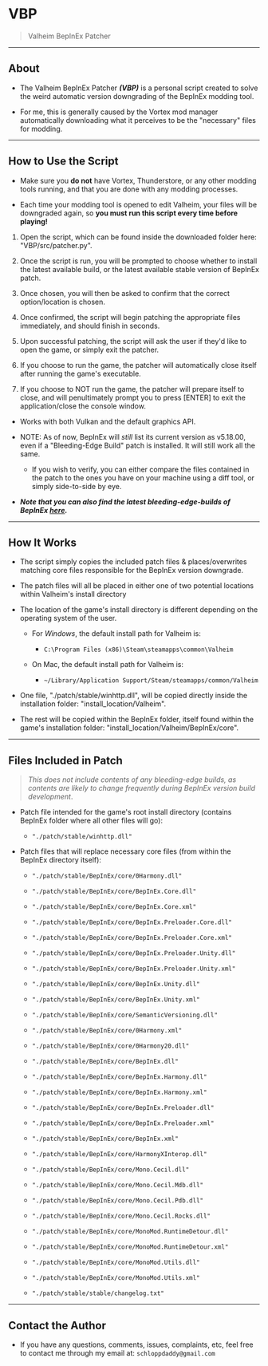 # VBP

> Valheim BepInEx Patcher

---

## About

- The Valheim BepInEx Patcher _**(VBP)**_ is a personal script created to solve the weird automatic version downgrading of the BepInEx modding tool.

- For me, this is generally caused by the Vortex mod manager automatically downloading what it perceives to be the "necessary" files for modding.

---

## How to Use the Script

- Make sure you **do not** have Vortex, Thunderstore, or any other modding tools running, and that you are done with any modding processes.

- Each time your modding tool is opened to edit Valheim, your files will be downgraded again, so **you must run this script every time before playing!**

1. Open the script, which can be found inside the downloaded folder here: "VBP/src/patcher.py".

2. Once the script is run, you will be prompted to choose whether to install the latest available build, or the latest available stable version of BepInEx patch.

3. Once chosen, you will then be asked to confirm that the correct option/location is chosen.

4. Once confirmed, the script will begin patching the appropriate files immediately, and should finish in seconds.

5. Upon successful patching, the script will ask the user if they'd like to open the game, or simply exit the patcher.

6. If you choose to run the game, the patcher will automatically close itself after running the game's executable.

7. If you choose to NOT run the game, the patcher will prepare itself to close, and will penultimately prompt you to press [ENTER] to exit the application/close the console window.

- Works with both Vulkan and the default graphics API.

- NOTE: As of now, BepInEx will _still_ list its current version as v5.18.00, even if a "Bleeding-Edge Build" patch is installed. It will still work all the same.

  - If you wish to verify, you can either compare the files contained in the patch to the ones you have on your machine using a diff tool, or simply side-to-side by eye.

- ***Note that you can also find the latest bleeding-edge-builds of _BepInEx_ [here](https://builds.bepis.io/projects/bepinex_be).***

---

## How It Works

- The script simply copies the included patch files & places/overwrites matching core files responsible for the BepInEx version downgrade.

- The patch files will all be placed in either one of two potential locations within Valheim's install directory

- The location of the game's install directory is different depending on the operating system of the user.

  - For _Windows_, the default install path for Valheim is:

    - `C:\Program Files (x86)\Steam\steamapps\common\Valheim`

  - On Mac, the default install path for Valheim is:
    - `~/Library/Application Support/Steam/steamapps/common/Valheim`

- One file, "./patch/stable/winhttp.dll", will be copied directly inside the installation folder: "install_location/Valheim".

- The rest will be copied within the BepInEx folder, itself found within the game's installation folder: "install_location/Valheim/BepInEx/core".

---

## Files Included in Patch

> _This does not include contents of any bleeding-edge builds, as contents are likely to change frequently during BepInEx version build development_.

- Patch file intended for the game's root install directory (contains BepInEx folder where all other files will go):

  - `"./patch/stable/winhttp.dll"`

- Patch files that will replace necessary core files (from within the BepInEx directory itself):

  - `"./patch/stable/BepInEx/core/0Harmony.dll"`

  - `"./patch/stable/BepInEx/core/BepInEx.Core.dll"`

  - `"./patch/stable/BepInEx/core/BepInEx.Core.xml"`

  - `"./patch/stable/BepInEx/core/BepInEx.Preloader.Core.dll"`

  - `"./patch/stable/BepInEx/core/BepInEx.Preloader.Core.xml"`

  - `"./patch/stable/BepInEx/core/BepInEx.Preloader.Unity.dll"`

  - `"./patch/stable/BepInEx/core/BepInEx.Preloader.Unity.xml"`

  - `"./patch/stable/BepInEx/core/BepInEx.Unity.dll"`

  - `"./patch/stable/BepInEx/core/BepInEx.Unity.xml"`

  - `"./patch/stable/BepInEx/core/SemanticVersioning.dll"`

  - `"./patch/stable/BepInEx/core/0Harmony.xml"`

  - `"./patch/stable/BepInEx/core/0Harmony20.dll"`

  - `"./patch/stable/BepInEx/core/BepInEx.dll"`

  - `"./patch/stable/BepInEx/core/BepInEx.Harmony.dll"`

  - `"./patch/stable/BepInEx/core/BepInEx.Harmony.xml"`

  - `"./patch/stable/BepInEx/core/BepInEx.Preloader.dll"`

  - `"./patch/stable/BepInEx/core/BepInEx.Preloader.xml"`

  - `"./patch/stable/BepInEx/core/BepInEx.xml"`

  - `"./patch/stable/BepInEx/core/HarmonyXInterop.dll"`

  - `"./patch/stable/BepInEx/core/Mono.Cecil.dll"`

  - `"./patch/stable/BepInEx/core/Mono.Cecil.Mdb.dll"`

  - `"./patch/stable/BepInEx/core/Mono.Cecil.Pdb.dll"`

  - `"./patch/stable/BepInEx/core/Mono.Cecil.Rocks.dll"`

  - `"./patch/stable/BepInEx/core/MonoMod.RuntimeDetour.dll"`

  - `"./patch/stable/BepInEx/core/MonoMod.RuntimeDetour.xml"`

  - `"./patch/stable/BepInEx/core/MonoMod.Utils.dll"`

  - `"./patch/stable/BepInEx/core/MonoMod.Utils.xml"`

  - `"./patch/stable/stable/changelog.txt"`

---

## Contact the Author

- If you have any questions, comments, issues, complaints, etc, feel free to contact me through my email at: `schloppdaddy@gmail.com`
